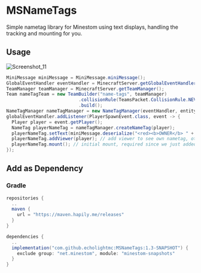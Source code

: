 # MSNameTags
Simple nametag library for Minestom using text displays, handling the tracking and mounting for you.

## Usage
![Screenshot_11](https://github.com/EcholightMC/MSNameTags/assets/87914807/82365275-56e1-4aee-9c52-3c8d8da6ddaf)
```java
MiniMessage miniMessage = MiniMessage.miniMessage();
GlobalEventHandler eventHandler = MinecraftServer.getGlobalEventHandler();
TeamManager teamManager = MinecraftServer.getTeamManager();
Team nameTagTeam = new TeamBuilder("name-tags", teamManager)
						   .collisionRule(TeamsPacket.CollisionRule.NEVER)
						   .build();
NameTagManager nameTagManager = new NameTagManager(eventHandler, entity -> nameTagTeam);
globalEventHandler.addListener(PlayerSpawnEvent.class, event -> {
  Player player = event.getPlayer();
  NameTag playerNameTag = nameTagManager.createNameTag(player);
  playerNameTag.setText(miniMessage.deserialize("<red><b>OWNER</b> " + player.getUsername()));
  playerNameTag.addViewer(player); // add viewer to see own nametag, otherwise leave this out
  playerNameTag.mount(); // initial mount, required since we just added player as viewer otherwise nametag will appear stagnant for this player
});
```
## Add as Dependency
### Gradle
```gradle
repositories {
  ..
  maven {
    url = "https://maven.hapily.me/releases"
  }
}
```
```gradle
dependencies {
  ..
  implementation("com.github.echolightmc:MSNameTags:1.3-SNAPSHOT") {
    exclude group: "net.minestom", module: "minestom-snapshots"
  }
}
```
